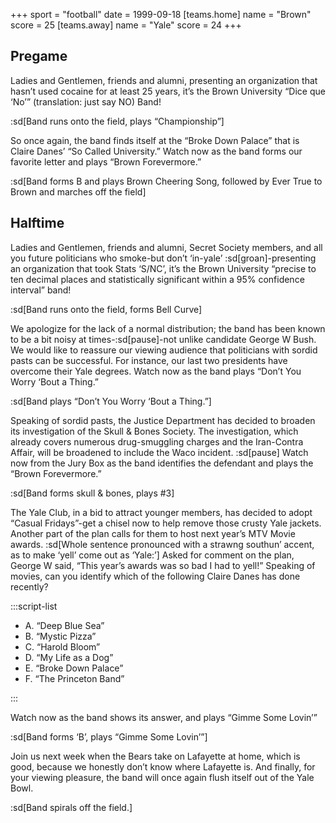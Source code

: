 +++
sport = "football"
date = 1999-09-18
[teams.home]
name = "Brown"
score = 25
[teams.away]
name = "Yale"
score = 24
+++

## Pregame

Ladies and Gentlemen, friends and alumni, presenting an organization that hasn’t used cocaine for at least 25 years, it’s the Brown University “Dice que ‘No’” (translation: just say NO) Band!

:sd[Band runs onto the field, plays “Championship”]

So once again, the band finds itself at the “Broke Down Palace” that is Claire Danes’ “So Called University.” Watch now as the band forms our favorite letter and plays “Brown Forevermore.”

:sd[Band forms B and plays Brown Cheering Song, followed by Ever True to Brown and marches off the field]

## Halftime

Ladies and Gentlemen, friends and alumni, Secret Society members, and all you future politicians who smoke-but don’t ‘in-yale’ :sd[groan]-presenting an organization that took Stats ‘S/NC’, it’s the Brown University “precise to ten decimal places and statistically significant within a 95% confidence interval” band!

:sd[Band runs onto the field, forms Bell Curve]

We apologize for the lack of a normal distribution; the band has been known to be a bit noisy at times-:sd[pause]-not unlike candidate George W Bush. We would like to reassure our viewing audience that politicians with sordid pasts can be successful. For instance, our last two presidents have overcome their Yale degrees. Watch now as the band plays “Don’t You Worry ‘Bout a Thing.”

:sd[Band plays “Don’t You Worry ‘Bout a Thing.”]

Speaking of sordid pasts, the Justice Department has decided to broaden its investigation of the Skull & Bones Society. The investigation, which already covers numerous drug-smuggling charges and the Iran-Contra Affair, will be broadened to include the Waco incident. :sd[pause] Watch now from the Jury Box as the band identifies the defendant and plays the “Brown Forevermore.”

:sd[Band forms skull & bones, plays #3]

The Yale Club, in a bid to attract younger members, has decided to adopt “Casual Fridays”-get a chisel now to help remove those crusty Yale jackets. Another part of the plan calls for them to host next year’s MTV Movie awards. :sd[Whole sentence pronounced with a strawng southun’ accent, as to make ‘yell’ come out as ‘Yale:’] Asked for comment on the plan, George W said, “This year’s awards was so bad I had to yell!” Speaking of movies, can you identify which of the following Claire Danes has done recently?

:::script-list

- A. “Deep Blue Sea”
- B. “Mystic Pizza”
- C. “Harold Bloom”
- D. “My Life as a Dog”
- E. “Broke Down Palace”
- F. “The Princeton Band”

:::

Watch now as the band shows its answer, and plays “Gimme Some Lovin’”

:sd[Band forms ‘B’, plays “Gimme Some Lovin’”]

Join us next week when the Bears take on Lafayette at home, which is good, because we honestly don’t know where Lafayette is. And finally, for your viewing pleasure, the band will once again flush itself out of the Yale Bowl.

:sd[Band spirals off the field.]
